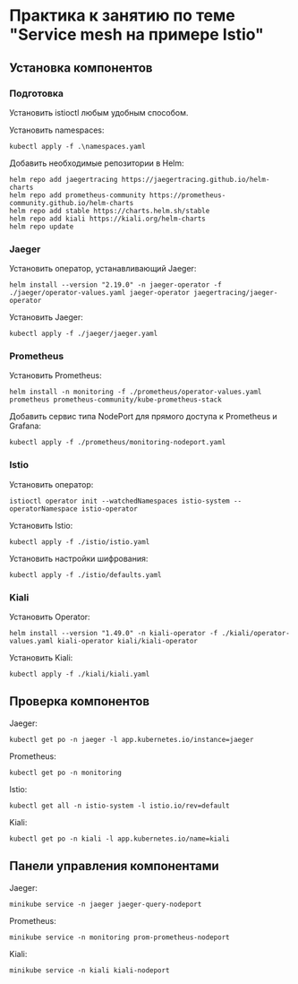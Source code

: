 # Практика к занятию по теме "Service mesh на примере Istio"

## Установка компонентов
### Подготовка
Установить istioctl любым удобным способом.

Установить namespaces:
```
kubectl apply -f .\namespaces.yaml
```

Добавить необходимые репозитории в Helm:
```
helm repo add jaegertracing https://jaegertracing.github.io/helm-charts
helm repo add prometheus-community https://prometheus-community.github.io/helm-charts
helm repo add stable https://charts.helm.sh/stable
helm repo add kiali https://kiali.org/helm-charts
helm repo update
```
### Jaeger
Установить оператор, устанавливающий Jaeger:
```
helm install --version "2.19.0" -n jaeger-operator -f ./jaeger/operator-values.yaml jaeger-operator jaegertracing/jaeger-operator
```

Установить Jaeger:
```
kubectl apply -f ./jaeger/jaeger.yaml
```

### Prometheus
Установить Prometheus:
```
helm install -n monitoring -f ./prometheus/operator-values.yaml prometheus prometheus-community/kube-prometheus-stack
```

Добавить сервис типа NodePort для прямого доступа к Prometheus и Grafana:
```
kubectl apply -f ./prometheus/monitoring-nodeport.yaml
```

### Istio
Установить оператор:
```
istioctl operator init --watchedNamespaces istio-system --operatorNamespace istio-operator
```

Установить Istio:
```
kubectl apply -f ./istio/istio.yaml
```

Установить настройки шифрования:
```
kubectl apply -f ./istio/defaults.yaml
```
### Kiali
Установить Operator:
```
helm install --version "1.49.0" -n kiali-operator -f ./kiali/operator-values.yaml kiali-operator kiali/kiali-operator
```

Установить Kiali:
```
kubectl apply -f ./kiali/kiali.yaml
```

## Проверка компонентов
Jaeger:
```
kubectl get po -n jaeger -l app.kubernetes.io/instance=jaeger
```
Prometheus:
```
kubectl get po -n monitoring
```
Istio:
```
kubectl get all -n istio-system -l istio.io/rev=default
```
Kiali:
```
kubectl get po -n kiali -l app.kubernetes.io/name=kiali
```

## Панели управления компонентами
Jaeger:
```
minikube service -n jaeger jaeger-query-nodeport
```
Prometheus:
```
minikube service -n monitoring prom-prometheus-nodeport
```
Kiali:
```
minikube service -n kiali kiali-nodeport
```